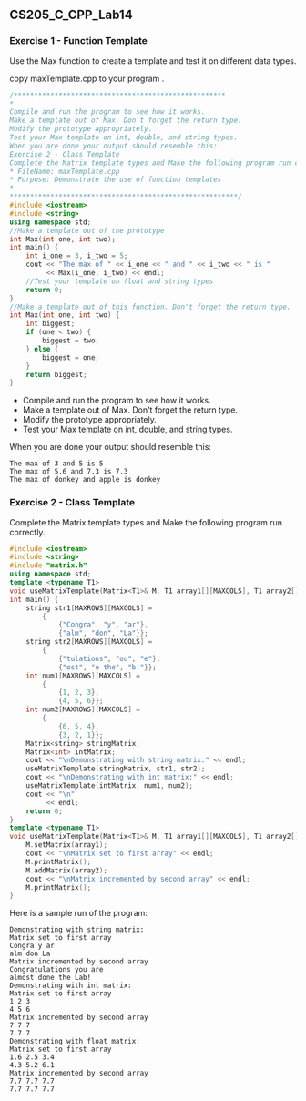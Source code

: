 <!--
 * @Github: https://github.com/Certseeds
 * @Organization: SUSTech
 * @Author: nanoseeds
 * @Date: 2020-06-09 09:03:21
 * @LastEditors: nanoseeds
 * @LastEditTime: 2021-07-01 13:57:29
 * @License: CC-BY-NC-SA_V4_0 or any later version 
 -->

## CS205_C_CPP_Lab14

### Exercise 1 - Function Template

Use the Max function to create a template and test it on different data types.

copy maxTemplate.cpp to your program .

``` cpp
/****************************************************
*
Compile and run the program to see how it works.
Make a template out of Max. Don't forget the return type.
Modify the prototype appropriately.
Test your Max template on int, double, and string types.
When you are done your output should resemble this:
Exercise 2 - Class Template
Complete the Matrix template types and Make the following program run correctly.
* FileName: maxTemplate.cpp
* Purpose: Demonstrate the use of function templates
*
********************************************************/
#include <iostream>
#include <string>
using namespace std;
//Make a template out of the prototype
int Max(int one, int two);
int main() {
    int i_one = 3, i_two = 5;
    cout << "The max of " << i_one << " and " << i_two << " is "
         << Max(i_one, i_two) << endl;
    //Test your template on float and string types
    return 0;
}
//Make a template out of this function. Don't forget the return type.
int Max(int one, int two) {
    int biggest;
    if (one < two) {
        biggest = two;
    } else {
        biggest = one;
    }
    return biggest;
}
```

+ Compile and run the program to see how it works.
+ Make a template out of Max. Don't forget the return type.
+ Modify the prototype appropriately.
+ Test your Max template on int, double, and string types.

When you are done your output should resemble this:

``` log
The max of 3 and 5 is 5
The max of 5.6 and 7.3 is 7.3
The max of donkey and apple is donkey
```

### Exercise 2 - Class Template

Complete the Matrix template types and Make the following program run correctly.

``` cpp
#include <iostream>
#include <string>
#include "matrix.h"
using namespace std;
template <typename T1>
void useMatrixTemplate(Matrix<T1>& M, T1 array1[][MAXCOLS], T1 array2[][MAXCOLS]);
int main() {
    string str1[MAXROWS][MAXCOLS] =
        {
            {"Congra", "y", "ar"},
            {"alm", "don", "La"}};
    string str2[MAXROWS][MAXCOLS] =
        {
            {"tulations", "ou", "e"},
            {"ost", "e the", "b!"}};
    int num1[MAXROWS][MAXCOLS] =
        {
            {1, 2, 3},
            {4, 5, 6}};
    int num2[MAXROWS][MAXCOLS] =
        {
            {6, 5, 4},
            {3, 2, 1}};
    Matrix<string> stringMatrix;
    Matrix<int> intMatrix;
    cout << "\nDemonstrating with string matrix:" << endl;
    useMatrixTemplate(stringMatrix, str1, str2);
    cout << "\nDemonstrating with int matrix:" << endl;
    useMatrixTemplate(intMatrix, num1, num2);
    cout << "\n"
         << endl;
    return 0;
}
template <typename T1>
void useMatrixTemplate(Matrix<T1>& M, T1 array1[][MAXCOLS], T1 array2[][MAXCOLS]) {
    M.setMatrix(array1);
    cout << "\nMatrix set to first array" << endl;
    M.printMatrix();
    M.addMatrix(array2);
    cout << "\nMatrix incremented by second array" << endl;
    M.printMatrix();
}
```

Here is a sample run of the program:

``` log
Demonstrating with string matrix:
Matrix set to first array
Congra y ar
alm don La
Matrix incremented by second array
Congratulations you are
almost done the Lab!
Demonstrating with int matrix:
Matrix set to first array
1 2 3
4 5 6
Matrix incremented by second array
7 7 7
7 7 7
Demonstrating with float matrix:
Matrix set to first array
1.6 2.5 3.4
4.3 5.2 6.1
Matrix incremented by second array
7.7 7.7 7.7
7.7 7.7 7.7
```